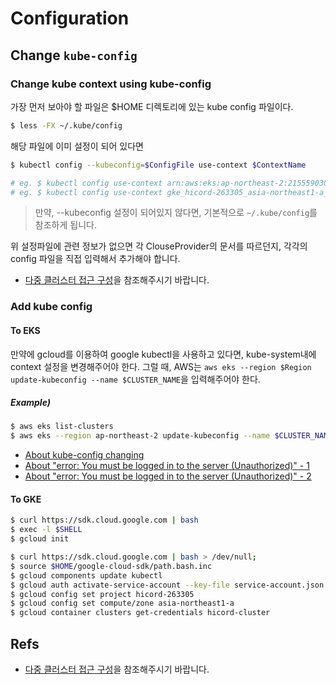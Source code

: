 # Configuration

## Change `kube-config`

### Change kube context using kube-config

가장 먼저 보아야 할 파일은 $HOME 디렉토리에 있는 kube config 파일이다.

```bash
$ less -FX ~/.kube/config
```

해당 파일에 이미 설정이 되어 있다면 

```bash
$ kubectl config --kubeconfig=$ConfigFile use-context $ContextName

# eg. $ kubectl config use-context arn:aws:eks:ap-northeast-2:215559030652:cluster/battledog-web
# eg. $ kubectl config use-context gke_hicord-263305_asia-northeast1-a_hicord-cluster
```

> 만약, --kubeconfig 설정이 되어있지 않다면, 기본적으로 `~/.kube/config`를 참조하게 됩니다.

위 설정파일에 관련 정보가 없으면 각 ClouseProvider의 문서를 따르던지, 각각의 config 파일을 직접 입력해서 추가해야 합니다. 

- [다중 클러스터 접근 구성](https://kubernetes.io/ko/docs/tasks/access-application-cluster/configure-access-multiple-clusters/)을 참조해주시기 바랍니다.

### Add kube config

#### To EKS

만약에 gcloud를 이용하여 google kubectl을 사용하고 있다면, kube-system내에 context 설정을 변경해주어야 한다.
그럴 때, AWS는 `aws eks --region $Region update-kubeconfig --name $CLUSTER_NAME`을 입력해주어야 한다.

##### Example)
```bash
$ aws eks list-clusters
$ aws eks --region ap-northeast-2 update-kubeconfig --name $CLUSTER_NAME
```

- [About kube-config changing](https://docs.aws.amazon.com/ko_kr/eks/latest/userguide/create-kubeconfig.html)
- [About "error: You must be logged in to the server (Unauthorized)" - 1](https://aws.amazon.com/ko/premiumsupport/knowledge-center/amazon-eks-cluster-access/)
- [About "error: You must be logged in to the server (Unauthorized)" - 2](https://docs.aws.amazon.com/ko_kr/eks/latest/userguide/troubleshooting.html)

#### To GKE

```bash
$ curl https://sdk.cloud.google.com | bash
$ exec -l $SHELL
$ gcloud init
```

```bash
$ curl https://sdk.cloud.google.com | bash > /dev/null;
$ source $HOME/google-cloud-sdk/path.bash.inc
$ gcloud components update kubectl
$ gcloud auth activate-service-account --key-file service-account.json
$ gcloud config set project hicord-263305
$ gcloud config set compute/zone asia-northeast1-a
$ gcloud container clusters get-credentials hicord-cluster
```

## Refs

- [다중 클러스터 접근 구성](https://kubernetes.io/ko/docs/tasks/access-application-cluster/configure-access-multiple-clusters/)을 참조해주시기 바랍니다.